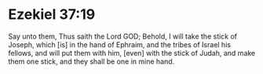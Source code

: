 # Ezekiel 37:19

Say unto them, Thus saith the Lord GOD; Behold, I will take the stick of Joseph, which [is] in the hand of Ephraim, and the tribes of Israel his fellows, and will put them with him, [even] with the stick of Judah, and make them one stick, and they shall be one in mine hand.